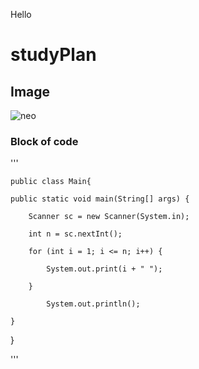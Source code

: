 Hello
# studyPlan
## Image
![neo](https://user-images.githubusercontent.com/73769876/170433282-0b2ece5f-2cc1-4bec-a4c5-7dbd3fdcf3e0.jpg)
### Block of code
'''


    public class Main{

    public static void main(String[] args) {
    
        Scanner sc = new Scanner(System.in);
        
        int n = sc.nextInt();
        
        for (int i = 1; i <= n; i++) {
        
            System.out.print(i + " ");
            
        }

            System.out.println();

    }
    
  }
 
'''
